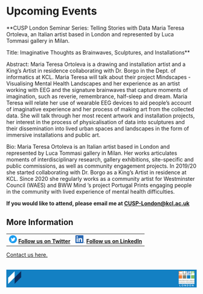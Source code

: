 # Upcoming Events

**CUSP London Seminar Series: Telling Stories with Data
Maria Teresa Ortoleva, an Italian artist based in London and represented by Luca Tommasi gallery in Milan. <br>

Title: Imaginative Thoughts as Brainwaves, Sculptures, and Installations**

Abstract:
Maria Teresa Ortoleva is a drawing and installation artist and a King’s Artist in residence collaborating with Dr. Borgo in the Dept. of informatics at KCL. Maria Teresa will talk about their project Mindscapes - Visualising Mental Health Landscapes and her experience as an artist working with EEG and the signature brainwaves that capture moments of imagination, such as reverie, remembrance, half-sleep and dream. Maria Teresa will relate her use of wearable EEG devices to aid people’s account of imaginative experience and her process of making art from the collected data. She will talk through her most recent artwork and installation projects, her interest in the process of physicalisation of data into sculptures and their dissemination into lived urban spaces and landscapes in the form of immersive installations and public art.

Bio:
Maria Teresa Ortoleva is an Italian artist based in London and represented by Luca Tommasi gallery in Milan. Her works articulates moments of interdisciplinary research, gallery exhibitions, site-specific and public commissions, as well as community engagement projects. In 2019/20 she started collaborating with Dr. Borgo as a King’s Artist in residence at KCL. Since 2020 she regularly works as a community artist for Westminster Council (WAES) and BWW Mind ’s project Portugal Prints engaging people in the community with lived experience of mental health difficulties.


**If you would like to attend, please email me at CUSP-London@kcl.ac.uk**
                                     

## More Information

<table border="0" cellspacing="0" cellpadding="0">
  <tr>
    <th>
<a href="https://twitter.com/cusplondon?lang=en"><img src="./assets/Twitterblue.svg" alt="Twitter" style="width:21px;height:21px;"></a>
<a href="https://twitter.com/cusplondon?lang=en">Follow us on Twitter</a>
    </th>
        <th>
<a href="https://www.linkedin.com/company/centre-for-urban-science-and-progress-london-cusp-london-king-s-college-london/"><img src="./assets/LI-In-Bug.png" alt="Linked In" style="height:21px;"></a>
<a href="https://www.linkedin.com/company/centre-for-urban-science-and-progress-london-cusp-london-king-s-college-london/)">Follow us on LinkedIn</a>
       </th>
   </tr>
</table>
  
[Contact us here.](./YouCanJoinUs.md)<br><br>

![CUSP London Logo](./assets/CUSPbanner_thin_03.png)
